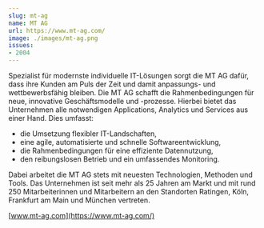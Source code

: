 ```yaml
---
slug: mt-ag
name: MT AG
url: https://www.mt-ag.com/
image: ./images/mt-ag.png
issues:
- 2004
---
```

Spezialist für modernste individuelle IT-Lösungen sorgt die MT AG dafür, dass ihre Kunden am Puls der Zeit und damit anpassungs- und wettbewerbsfähig bleiben. Die MT AG schafft die Rahmenbedingungen für neue, innovative Geschäftsmodelle und -prozesse. Hierbei bietet das Unternehmen alle notwendigen Applications, Analytics und Services aus einer Hand. Dies umfasst:

  * die Umsetzung flexibler IT-Landschaften,
  * eine agile, automatisierte und schnelle Softwareentwicklung,
  * die Rahmenbedingungen für eine effiziente Datennutzung,
  * den reibungslosen Betrieb und ein umfassendes Monitoring.

Dabei arbeitet die MT AG stets mit neuesten Technologien, Methoden und Tools. Das Unternehmen ist seit mehr als 25 Jahren am Markt und mit rund 250 Mitarbeiterinnen und Mitarbeitern an den Standorten Ratingen, Köln, Frankfurt am Main und München vertreten.

[www.mt-ag.com](https://www.mt-ag.com/)
